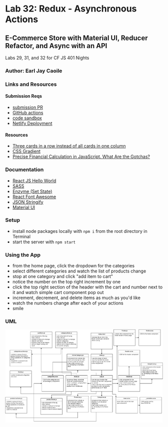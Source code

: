 # Lab 32: Redux - Asynchronous Actions

## E-Commerce Store with Material UI, Reducer Refactor, and Async with an API

Labs 29, 31, and 32 for CF JS 401 Nights

### Author: Earl Jay Caoile

### Links and Resources

#### Submission Reqs

- [submission PR](https://github.com/earljay-caoile-401-advanced-javascript/redux-ecommerce/pull/3)
- [GitHub actions](https://github.com/earljay-caoile-401-advanced-javascript/redux-ecommerce/actions)
- [code sandbox](https://codesandbox.io/s/github/earljay-caoile-401-advanced-javascript/redux-ecommerce/tree/lab-32)
- [Netlify Deployment](https://nifty-goodall-fcbfde.netlify.app/)

#### Resources

- [Three cards in a row instead of all cards in one column](https://stackoverflow.com/questions/51595156/three-cards-in-a-row-instead-of-all-cards-in-one-column)
- [CSS Gradient](https://cssgradient.io/)
- [Precise Financial Calculation in JavaScript. What Are the Gotchas?](https://stackoverflow.com/questions/2876536/precise-financial-calculation-in-javascript-what-are-the-gotchas)

### Documentation

- [React JS Hello World](https://reactjs.org/docs/hello-world.html)
- [SASS](https://sass-lang.com/)
- [Enzyme (Set State)](https://enzymejs.github.io/enzyme/docs/api/ReactWrapper/setState.html)
- [React Font Awesome](https://github.com/FortAwesome/react-fontawesome)
- [JSON Stringify](https://developer.mozilla.org/en-US/docs/Web/JavaScript/Reference/Global_Objects/JSON/stringify)
- [Material UI](https://material-ui.com)

### Setup

- install node packages locally with `npm i` from the root directory in Terminal
- start the server with `npm start`

### Using the App

- from the home page, click the dropdown for the categories
- select different categories and watch the list of products change
- stop at one category and click "add item to cart"
- notice the number on the top right increment by one
- click the top right section of the header with the cart and number next to it and watch simple cart component
  pop out
- increment, decrement, and delete items as much as you'd like
- watch the numbers change after each of your actions
- smile

### UML

![UML Image](lab-32-uml.png)
